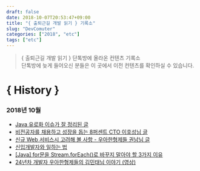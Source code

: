 ```yaml
---
draft: false
date: 2018-10-07T20:53:47+09:00
title: "{ 출퇴근길 개발 읽기 } 기록소"
slug: "DevComuter"
categories: ["2018", "etc"]
tags: ["etc"]
---
```


>{ 출퇴근길 개발 읽기 } 단톡방에 올라온 컨텐츠 기록소  
단톡방에 늦게 들어오신 분들은 이 곳에서 이전 컨텐츠를 확인하실 수 있습니다. 



# { History }
### 2018년 10월
- [Java 유로화 이슈가 잘 정리된 글](http://jsonobject.tistory.com/395)
- [비전공자를 채용하고 성장을 돕는 8퍼센트 CTO 이호성님 글](https://brunch.co.kr/@leehosung/12)
- [신규 Web 서비스시 고려해 볼 사항 - 우아한형제들 권남님 글](http://kwonnam.pe.kr/wiki/web/%EC%8B%A0%EA%B7%9C%EC%84%9C%EB%B9%84%EC%8A%A4)
- [신입개발자와 일하는 법](http://yookeun.github.io/think/2016/02/05/think-howwork/)
- [[Java] for문을 Stream.forEach()로 바꾸지 말아야 할 3가지 이유](http://bit.ly/2y9F6Gu)
- [24년차 개발자 우아한형제들의 김민태님 이야기 (영상)](https://www.facebook.com/tyzapzi/videos/481371182337888/UzpfSTEwMDAwMTQ4MDE4NjMzMzoxOTM0MTcwNTc2NjQyMjYz/?id=100001480186333)
